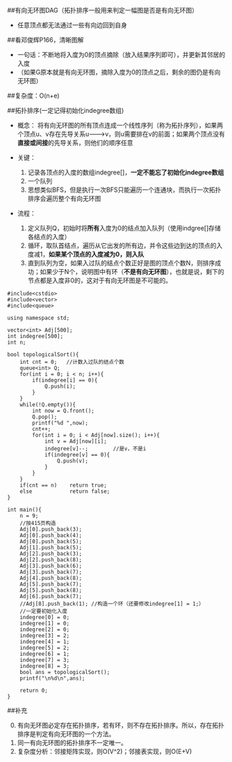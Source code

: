 ##有向无环图DAG（拓扑排序一般用来判定一幅图是否是有向无环图）

* 任意顶点都无法通过一些有向边回到自身

##看邓俊辉P166，清晰图解

* 一句话：不断地将入度为0的顶点摘除（放入结果序列即可），并更新其邻居的入度
* （如果G原本就是有向无环图，摘除入度为0的顶点之后，剩余的图仍是有向无环图）

##复杂度：O(n+e)

##拓扑排序(一定记得初始化indegree数组)

* 概念：
  将有向无环图的所有顶点连成一个线性序列（称为拓扑序列），如果两个顶点u、v存在先导关系u--->v，则u需要排在v的前面；如果两个顶点没有**直接或间接**的先导关系，则他们的顺序任意


* 关键：
  1. 记录各顶点的入度的数组indegree[]，**一定不能忘了初始化indegree数组**
  2. 一个队列
  3. 思想类似BFS，但是执行一次BFS只能遍历一个连通块，而执行一次拓扑排序会遍历整个有向无环图


* 流程：
  1. 定义队列Q，初始时将**所有**入度为0的结点加入队列（使用indgree[]存储各结点的入度）
  2. 循环，取队首结点，遍历从它出发的所有边，并令这些边到达的顶点的入度减1，**如果某个顶点的入度减为0，则入队**
  3. 直到队列为空，如果入过队的结点个数正好是图的顶点个数N，则排序成功；如果少于N个，说明图中有环（**不是有向无环图**），也就是说，剩下的节点都是入度非0的，这对于有向无环图是不可能的。


```
#include<cstdio>
#include<vector>
#include<queue>

using namespace std;

vector<int> Adj[500];
int indegree[500];
int n;

bool topologicalSort(){
	int cnt = 0;   //计数入过队的结点个数 
	queue<int> Q;
	for(int i = 0; i < n; i++){
		if(indegree[i] == 0){
			Q.push(i);
		}
	}
	while(!Q.empty()){
		int now = Q.front();
		Q.pop();
		printf("%d ",now);
		cnt++; 
		for(int i = 0; i < Adj[now].size(); i++){
			int v = Adj[now][i];
			indegree[v]--;        //是v，不是i 
			if(indegree[v] == 0){
				Q.push(v);
			}
		}
	}
	if(cnt == n)	return true;
	else			return false;
} 

int main(){
	n = 9;
	//按415页构造 
	Adj[0].push_back(3);
	Adj[0].push_back(4);
	Adj[0].push_back(5);
	Adj[1].push_back(5);
	Adj[2].push_back(3);
	Adj[2].push_back(8);
	Adj[3].push_back(6);
	Adj[3].push_back(7);
	Adj[4].push_back(8);
	Adj[5].push_back(7);
	Adj[5].push_back(8);
	Adj[6].push_back(7);
	//Adj[8].push_back(1); //构造一个环（还要修改indegree[1] = 1;） 
	//一定要初始化入度 
	indegree[0] = 0;
	indegree[1] = 0;
	indegree[2] = 0;
	indegree[3] = 2;
	indegree[4] = 1;
	indegree[5] = 2;
	indegree[6] = 1;
	indegree[7] = 3;
	indegree[8] = 3;
	bool ans = topologicalSort();
	printf("\n%d\n",ans);

	return 0;
}
```

##补充

0. 有向无环图必定存在拓扑排序，若有环，则不存在拓扑排序。所以，存在拓扑排序是判定有向无环图的一个方法。
1. 同一有向无环图的拓扑排序不一定唯一。
2. 复杂度分析：邻接矩阵实现，则O(V^2)；邻接表实现，则O(E+V)